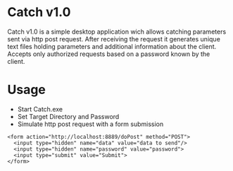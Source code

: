 # Catch v1.0
Catch v1.0 is a simple desktop application wich allows catching parameters sent via http post request.
After receiving the request it generates unique text files holding parameters and additional information about the client.
Accepts only authorized requests based on a password known by the client.

# Usage
* Start Catch.exe 
* Set Target Directory and Password
* Simulate http post request with a form submission
```
<form action="http://localhost:8889/doPost" method="POST">
  <input type="hidden" name="data" value="data to send"/>
  <input type="hidden" name="password" value="password">
  <input type="submit" value="Submit">
</form>
```
